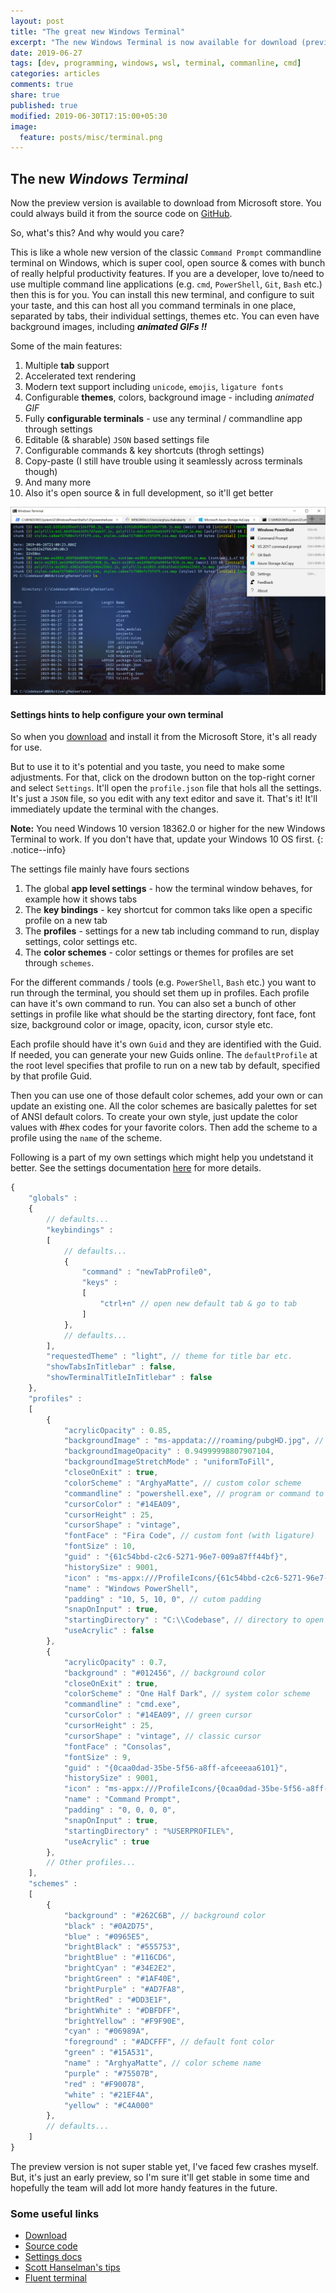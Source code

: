 ```yaml
---
layout: post
title: "The great new Windows Terminal"
excerpt: "The new Windows Terminal is now available for download (preview) in the Microsoft store. It's sooo cool"
date: 2019-06-27
tags: [dev, programming, windows, wsl, terminal, commanline, cmd]
categories: articles
comments: true
share: true
published: true
modified: 2019-06-30T17:15:00+05:30
image:
  feature: posts/misc/terminal.png
---
```


## The new _Windows Terminal_

Now the preview version is available to download from Microsoft store. You could always build it from the source code on [GitHub](https://github.com/microsoft/terminal).

So, what's this? And why would you care?

This is like a whole new version of the classic `Command Prompt` commandline terminal on Windows, which is super cool, open source & comes with bunch of really helpful productivity features. If you are a developer, love to/need to use multiple command line applications (e.g. `cmd`, `PowerShell`, `Git`, `Bash` etc.) then this is for you. You can install this new terminal, and configure to suit your taste, and this can host all you command terminals in one place, separated by tabs, their individual settings, themes etc. You can even have background images, including ***animated GIFs !!***

Some of the main features:

1. Multiple **tab** support
2. Accelerated text rendering
3. Modern text support including `unicode`, `emojis`, `ligature fonts`
4. Configurable **themes**, colors, background image - including _animated GIF_
5. Fully **configurable terminals** - use any terminal / commandline app through settings
6. Editable (& sharable) `JSON` based settings file
7. Configurable commands & key shortcuts (throgh settings)
8. Copy-paste (I still have trouble using it seamlessly across terminals though)
9. And many more
10. Also it's open source & in full development, so it'll get better

![Image](/images/posts/misc/ac_win10_terminal_2.png)

#### Settings hints to help configure your own terminal

So when you [download](https://www.microsoft.com/en-us/p/windows-terminal-preview/9n0dx20hk701?activetab=pivot:overviewtab) and install it from the Microsoft Store, it's all ready for use.

But to use it to it's potential and you taste, you need to make some adjustments. For that, click on the drodown button on the top-right corner and select `Settings`. It'll open the `profile.json` file that hols all the settings. It's just a `JSON` file, so you edit with any text editor and save it. That's it! It'll immediately update the terminal with the changes.

**Note:** You need Windows 10 version 18362.0 or higher for the new Windows Terminal to work. If you don't have that, update your Windows 10 OS first.
{: .notice--info}

The settings file mainly have fours sections

1. The global **app level settings** - how the terminal window behaves, for example how it shows tabs
2. The **key bindings** - key shortcut for common taks like open a specific profile on a new tab
3. The **profiles** - settings for a new tab including command to run, display settings, color settings etc.
4. The **color schemes** - color settings or themes for profiles are set through `schemes`. 

For the different commands / tools (e.g. `PowerShell`, `Bash` etc.) you want to run through the terminal, you should set them up in profiles. Each profile can have it's own command to run. You can also set a bunch of other settings in profile like what should be the starting directory, font face, font size, background color or image, opacity, icon, cursor style etc.

Each profile should have it's own `Guid` and they are identified with the Guid. If needed, you can generate your new Guids online. The `defaultProfile` at the root level specifies that profile to run on a new tab by default, specified by that profile Guid.

Then you can use one of those default color schemes, add your own or can update an existing one. All the color schemes are basically palettes for set of ANSI default colors. To create your own style, just update the color values with #hex codes for your favorite colors. Then add the scheme to a profile using the `name` of the scheme.

Following is a part of my own settings which might help you undetstand it better. See the settings documentation [here](https://github.com/microsoft/terminal/blob/master/doc/cascadia/SettingsSchema.md) for more details.

```js
{
    "globals" : 
    {
        // defaults...
        "keybindings" : 
        [
            // defaults...
            {
                "command" : "newTabProfile0",
                "keys" : 
                [
                    "ctrl+n" // open new default tab & go to tab
                ]
            },
            // defaults...
        ],
        "requestedTheme" : "light", // theme for title bar etc.
        "showTabsInTitlebar" : false,
        "showTerminalTitleInTitlebar" : false
    },
    "profiles" : 
    [
        {
            "acrylicOpacity" : 0.85,
            "backgroundImage" : "ms-appdata:///roaming/pubgHD.jpg", // background image
            "backgroundImageOpacity" : 0.94999998807907104,
            "backgroundImageStretchMode" : "uniformToFill",
            "closeOnExit" : true,
            "colorScheme" : "ArghyaMatte", // custom color scheme
            "commandline" : "powershell.exe", // program or command to run
            "cursorColor" : "#14EA09",
            "cursorHeight" : 25,
            "cursorShape" : "vintage",
            "fontFace" : "Fira Code", // custom font (with ligature)
            "fontSize" : 10,
            "guid" : "{61c54bbd-c2c6-5271-96e7-009a87ff44bf}",
            "historySize" : 9001,
            "icon" : "ms-appx:///ProfileIcons/{61c54bbd-c2c6-5271-96e7-009a87ff44bf}.png",
            "name" : "Windows PowerShell",
            "padding" : "10, 5, 10, 0", // cutom padding
            "snapOnInput" : true,
            "startingDirectory" : "C:\\Codebase", // directory to open by default
            "useAcrylic" : false
        },
        {
            "acrylicOpacity" : 0.7,
            "background" : "#012456", // background color
            "closeOnExit" : true,
            "colorScheme" : "One Half Dark", // system color scheme
            "commandline" : "cmd.exe",
            "cursorColor" : "#14EA09", // green cursor
            "cursorHeight" : 25,
            "cursorShape" : "vintage", // classic cursor
            "fontFace" : "Consolas",
            "fontSize" : 9,
            "guid" : "{0caa0dad-35be-5f56-a8ff-afceeeaa6101}",
            "historySize" : 9001,
            "icon" : "ms-appx:///ProfileIcons/{0caa0dad-35be-5f56-a8ff-afceeeaa6101}.png",
            "name" : "Command Prompt",
            "padding" : "0, 0, 0, 0",
            "snapOnInput" : true,
            "startingDirectory" : "%USERPROFILE%",
            "useAcrylic" : true
        },
        // Other profiles...
    ],
    "schemes" : 
    [
        {
            "background" : "#262C6B", // background color
            "black" : "#0A2D75",
            "blue" : "#0965E5",
            "brightBlack" : "#555753",
            "brightBlue" : "#116CD6",
            "brightCyan" : "#34E2E2",
            "brightGreen" : "#1AF40E",
            "brightPurple" : "#AD7FA8",
            "brightRed" : "#DD3E1F",
            "brightWhite" : "#DBFDFF",
            "brightYellow" : "#F9F90E",
            "cyan" : "#06989A",
            "foreground" : "#ADCFFF", // default font color
            "green" : "#15A531",
            "name" : "ArghyaMatte", // color scheme name
            "purple" : "#75507B",
            "red" : "#F90078",
            "white" : "#21EF4A",
            "yellow" : "#C4A000"
        },
        // defaults...
    ]
}
```

The preview version is not super stable yet, I've faced few crashes myself. But, it's just an early preview, so I'm sure it'll get stable in some time and hopefully the team will add lot more handy features in the future.

### Some useful links

* [Download](https://www.microsoft.com/en-us/p/windows-terminal-preview/9n0dx20hk701?activetab=pivot:overviewtab)
* [Source code](https://github.com/microsoft/terminal)
* [Settings docs](https://github.com/microsoft/terminal/blob/master/doc/cascadia/SettingsSchema.md)
* [Scott Hanselman's tips](https://www.hanselman.com/blog/YouCanNowDownloadTheNewOpenSourceWindowsTerminal.aspx)
* [Fluent terminal](https://github.com/felixse/FluentTerminal)